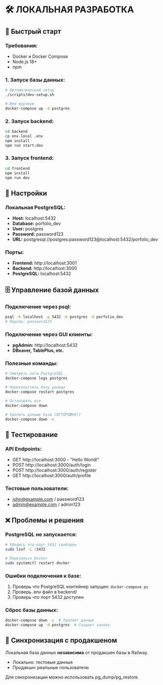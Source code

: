# 🛠️ ЛОКАЛЬНАЯ РАЗРАБОТКА

## 🚀 Быстрый старт

### **Требования:**

- Docker и Docker Compose
- Node.js 18+
- npm

### **1. Запуск базы данных:**

```bash
# Автоматический setup
./scripts/dev-setup.sh

# Или вручную
docker-compose up -d postgres
```

### **2. Запуск backend:**

```bash
cd backend
cp env.local .env
npm install
npm run start:dev
```

### **3. Запуск frontend:**

```bash
cd frontend
npm install
npm run dev
```

## 🔧 Настройки

### **Локальная PostgreSQL:**

- **Host:** localhost:5432
- **Database:** porfolio_dev
- **User:** postgres
- **Password:** password123
- **URL:** postgresql://postgres:password123@localhost:5432/porfolio_dev

### **Порты:**

- **Frontend:** http://localhost:3001
- **Backend:** http://localhost:3000
- **PostgreSQL:** localhost:5432

## 🗄️ Управление базой данных

### **Подключение через psql:**

```bash
psql -h localhost -p 5432 -U postgres -d porfolio_dev
# Пароль: password123
```

### **Подключение через GUI клиенты:**

- **pgAdmin:** http://localhost:5432
- **DBeaver, TablePlus, etc.**

### **Полезные команды:**

```bash
# Смотреть логи PostgreSQL
docker-compose logs postgres

# Перезапустить базу данных
docker-compose restart postgres

# Остановить все
docker-compose down

# Удалить данные базы (ОСТОРОЖНО!)
docker-compose down -v
```

## 🧪 Тестирование

### **API Endpoints:**

- GET http://localhost:3000 - "Hello World!"
- POST http://localhost:3000/auth/login
- POST http://localhost:3000/auth/register
- GET http://localhost:3000/auth/profile

### **Тестовые пользователи:**

- john@example.com / password123
- admin@example.com / admin123

## ❌ Проблемы и решения

### **PostgreSQL не запускается:**

```bash
# Убедись что порт 5432 свободен
sudo lsof -i :5432

# Перезапуск Docker
sudo systemctl restart docker
```

### **Ошибки подключения к базе:**

1. Проверь что PostgreSQL контейнер запущен: `docker-compose ps`
2. Проверь .env файл в backend/
3. Проверь что порт 5432 доступен

### **Сброс базы данных:**

```bash
docker-compose down -v  # Удаляет данные
docker-compose up -d postgres  # Создает заново
```

## 🔄 Синхронизация с продакшеном

Локальная база данных **независима** от продакшен базы в Railway.

- Локально: тестовые данные
- Продакшн: реальные пользователи

Для синхронизации можно использовать pg_dump/pg_restore.
